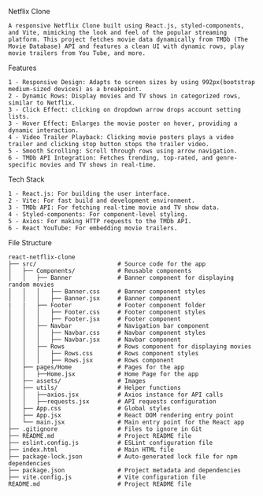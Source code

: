 Netflix Clone

    A responsive Netflix Clone built using React.js, styled-components, and Vite, mimicking the look and feel of the popular streaming platform. This project fetches movie data dynamically from TMDb (The Movie Database) API and features a clean UI with dynamic rows, play movie trailers from You Tube, and more.

Features

    1 - Responsive Design: Adapts to screen sizes by using 992px(bootstrap medium-sized devices) as a breakpoint.
    2 - Dynamic Rows: Display movies and TV shows in categorized rows, similar to Netflix.
    3 - Click Effect: clicking on dropdown arrow drops account setting lists.
    3 - Hover Effect: Enlarges the movie poster on hover, providing a dynamic interaction.
    4 - Video Trailer Playback: Clicking movie posters plays a video trailer and clicking stop button stops the trailer video.
    5 - Smooth Scrolling: Scroll through rows using arrow navigation.
    6 - TMDb API Integration: Fetches trending, top-rated, and genre-specific movies and TV shows in real-time.

Tech Stack

    1 - React.js: For building the user interface.
    2 - Vite: For fast build and development environment.
    3 - TMDb API: For fetching real-time movie and TV show data.
    4 - Styled-components: For component-level styling.
    5 - Axios: For making HTTP requests to the TMDb API.
    6 - React YouTube: For embedding movie trailers.

File Structure

    react-netflix-clone
    ├── src/                       # Source code for the app
    │   ├── Components/            # Reusable components
    │   │   ├── Banner             # Banner component for displaying random movies
    │   │   │   ├── Banner.css     # Banner component styles
    │   │   │   ├── Banner.jsx     # Banner component
    |   |   ├── Footer             # Footer component folder
    │   │   │   ├── Footer.css     # Footer component styles
    │   │   │   ├── Footer.jsx     # Footer component
    │   │   ├── Navbar             # Navigation bar component
    │   │   │   ├── Navbar.css     # Navbar component styles
    │   │   │   ├── Navbar.jsx     # Navbar component
    │   │   ├── Rows               # Rows component for displaying movies
    │   │   │   ├── Rows.css       # Rows component styles
    │   │   │   ├── Rows.jsx       # Rows component
    │   ├── pages/Home             # Pages for the app
    │   │   ├──Home.jsx            # Home Page for the app
    │   ├── assets/                # Images
    │   ├── utils/                 # Helper functions
    │   │   ├──axios.jsx           # Axios instance for API calls
    │   │   ├──requests.jsx        # API requests configuration
    │   ├── App.css                # Global styles
    │   ├── App.jsx                # React DOM rendering entry point
    │   └── main.jsx               # Main entry point for the React app
    ├── .gitignore                 # Files to ignore in Git
    ├── README.md                  # Project README file
    ├── eslint.config.js           # ESLint configuration file
    ├── index.html                 # Main HTML file
    ├── package-lock.json          # Auto-generated lock file for npm dependencies
    ├── package.json               # Project metadata and dependencies
    ├── vite.config.js             # Vite configuration file
    README.md                      # Project README file
